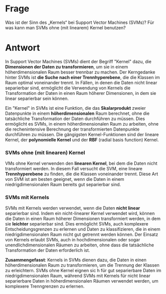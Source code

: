 # Frage
Was ist der Sinn des „Kernels“ bei Support Vector Machines (SVMs)? Für was kann man SVMs ohne (mit linearem) Kernel benutzen?

# Antwort
In Support Vector Machines (SVMs) dient der Begriff "Kernel" dazu, die **Dimensionen der Daten zu transformieren**, um sie in einem höherdimensionalen Raum besser trennbar zu machen. Der Kerngedanke hinter SVMs ist **die Suche nach einer Trennhyperebene**, die die Klassen im Raum optimal voneinander trennt. In Fällen, in denen die Daten nicht linear separierbar sind, ermöglicht die Verwendung von Kernels die Transformation der Daten in einen Raum höherer Dimensionen, in dem sie linear separierbar sein können.

Ein "Kernel" in SVMs ist eine Funktion, die das **Skalarprodukt** zweier Datenpunkte in einem **höherdimensionalen** Raum berechnet, ohne die tatsächliche Transformation der Daten durchführen zu müssen. Dies ermöglicht es SVMs, in einem höherdimensionalen Raum zu arbeiten, ohne die rechenintensive Berechnung der transformierten Datenpunkte durchführen zu müssen. Die gängigsten Kernel-Funktionen sind der lineare Kernel, der **polynomielle Kernel** und der **RBF** (radial basis function) Kernel.

### SVMs ohne (mit linearen) Kernel
VMs ohne Kernel verwenden den **linearen Kernel**, bei dem die Daten nicht transformiert werden. In diesem Fall versucht die SVM, eine lineare **Trennhyperebene** zu finden, die die Klassen voneinander trennt. Diese Art von SVM ist am besten geeignet, wenn die Daten in einem niedrigdimensionalen Raum bereits gut separierbar sind.

### SVMs mit Kernels
SVMs mit Kernels werden verwendet, wenn die Daten **nicht linear** separierbar sind. Indem ein nicht-linearer Kernel verwendet wird, können die Daten in einen Raum höherer Dimensionen transformiert werden, in dem sie **leichter** separierbar sind. Dies ermöglicht SVMs, auch komplexere Entscheidungsgrenzen zu erlernen und Daten zu klassifizieren, die in einem niedrigdimensionalen Raum nicht gut getrennt werden können. Der Einsatz von Kernels erlaubt SVMs, auch in hochdimensionalen oder sogar unendlichdimensionalen Räumen zu arbeiten, ohne dass die tatsächliche Transformation der Daten erforderlich ist.

**Zusammengefasst**: Kernels in SVMs dienen dazu, die Daten in einen höherdimensionalen Raum zu transformieren, um die Trennung der Klassen zu erleichtern. SVMs ohne Kernel eignen sic h für gut separierbare Daten im niedrigdimensionalen Raum, während SVMs mit Kernels für nicht linear separierbare Daten in höherdimensionalen Räumen verwendet werden, um komplexere Trenngrenzen zu erlernen.
